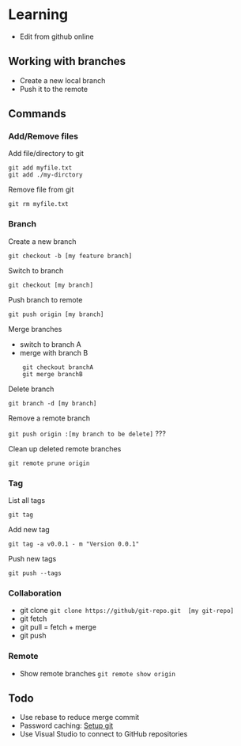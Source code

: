 
# Learning

- Edit from github online

## Working with branches
- Create a new local branch
- Push it to the remote 

## Commands

### Add/Remove files

Add file/directory to git

``` 
git add myfile.txt 
git add ./my-dirctory 

```

Remove file from git

``` git rm myfile.txt ```

### Branch

Create a new branch

``` git checkout -b [my feature branch] ```

Switch to branch

``` git checkout [my branch] ```

Push branch to remote

``` git push origin [my branch] ```

Merge branches

- switch to branch A
- merge with branch B  

```
    git checkout branchA 
    git merge branchB
```

Delete branch

``` git branch -d [my branch] ```

Remove a remote branch

``` git push origin :[my branch to be delete] ```  ???

Clean up deleted remote branches 

``` git remote prune origin ```

### Tag

List all tags

``` git tag ```

Add new tag

``` git tag -a v0.0.1 - m "Version 0.0.1" ```

Push new tags

``` git push --tags ```

### Collaboration

- git clone   ``` git clone https://github/git-repo.git  [my git-repo] ```
- git fetch 
- git pull  = fetch + merge
- git push

### Remote 

- Show remote branches  ``` git remote show origin ```



## Todo
- Use rebase to reduce merge commit
- Password caching: [Setup git](https://help.github.com/articles/set-up-git/)
- Use Visual Studio to connect to GitHub repositories
